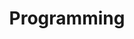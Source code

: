 ---
layout: grid
title: Programming
description: >
  Posts in Programming category
slug: Programming
permalink: programming
---